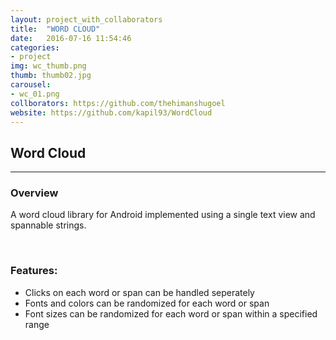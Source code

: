 ```yaml
---
layout: project_with_collaborators
title:  "WORD CLOUD"
date:   2016-07-16 11:54:46
categories:
- project
img: wc_thumb.png
thumb: thumb02.jpg
carousel:
- wc_01.png
collborators: https://github.com/thehimanshugoel
website: https://github.com/kapil93/WordCloud
---
```

## Word Cloud
--------------

### Overview
A word cloud library for Android implemented using a single text view and spannable strings.

<br>

### Features:
+ Clicks on each word or span can be handled seperately
+ Fonts and colors can be randomized for each word or span
+ Font sizes can be randomized for each word or span within a specified range